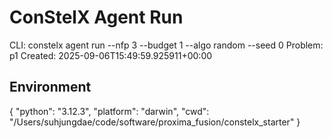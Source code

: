 # ConStelX Agent Run

CLI:
constelx agent run --nfp 3 --budget 1 --algo random --seed 0
Problem: p1
Created: 2025-09-06T15:49:59.925911+00:00

## Environment
{
  "python": "3.12.3",
  "platform": "darwin",
  "cwd": "/Users/suhjungdae/code/software/proxima_fusion/constelx_starter"
}